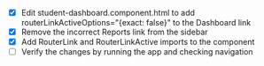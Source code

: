 - [x] Edit student-dashboard.component.html to add routerLinkActiveOptions="{exact: false}" to the Dashboard link
- [x] Remove the incorrect Reports link from the sidebar
- [x] Add RouterLink and RouterLinkActive imports to the component
- [ ] Verify the changes by running the app and checking navigation
